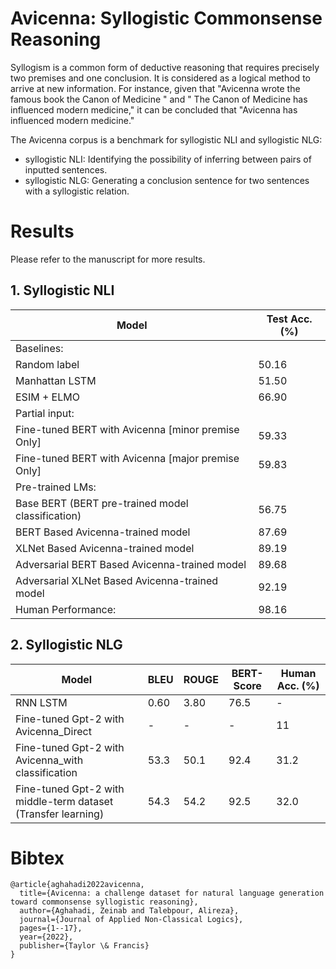 # Avicenna: Syllogistic Commonsense Reasoning
Syllogism is a common form of deductive reasoning that requires precisely two premises and one conclusion. It is considered as a logical method to arrive at new information. For instance, given that "Avicenna wrote the famous book the Canon of Medicine " and " The Canon of Medicine has influenced modern medicine," it can be concluded that "Avicenna has influenced modern medicine."


The Avicenna corpus is a benchmark for syllogistic NLI and syllogistic NLG: 


- syllogistic NLI: Identifying the possibility of inferring between pairs of inputted sentences. 
- syllogistic NLG: Generating a conclusion sentence for two sentences with a syllogistic relation.







# Results
Please refer to the manuscript for more results.





## 1. Syllogistic NLI 

Model| Test Acc. (%) 
 -----|------
 Baselines:| 
 Random label | 50.16   
 Manhattan LSTM | 51.50
 ESIM + ELMO |66.90
 Partial input:| 
 Fine-tuned BERT with Avicenna [minor premise Only] | 59.33
 Fine-tuned BERT with Avicenna [major premise Only] |59.83
 Pre-trained LMs:|
 Base BERT (BERT pre-trained model classification)| 56.75
 BERT Based Avicenna-trained model|87.69
 XLNet Based Avicenna-trained model |89.19
 Adversarial BERT Based Avicenna-trained model|89.68
 Adversarial XLNet Based Avicenna-trained model |92.19
 Human Performance:|98.16
 
 
 ## 2. Syllogistic NLG
 
 
 Model| BLEU | ROUGE | BERT-Score | Human Acc. (%) 
 -----|------| ------| ---------  |--------------  
 RNN LSTM| 0.60| 3.80 | 76.5  |-  
 Fine-tuned Gpt-2 with Avicenna_Direct | -      |  - |   -|11   
 Fine-tuned Gpt-2 with Avicenna_with classification | 53.3      |  50.1 |   92.4|31.2  
 Fine-tuned Gpt-2 with middle-term dataset (Transfer learning) | 54.3      |  54.2 |   92.5|32.0   
 


# Bibtex
```
@article{aghahadi2022avicenna,
  title={Avicenna: a challenge dataset for natural language generation toward commonsense syllogistic reasoning},
  author={Aghahadi, Zeinab and Talebpour, Alireza},
  journal={Journal of Applied Non-Classical Logics},
  pages={1--17},
  year={2022},
  publisher={Taylor \& Francis}
}
```






